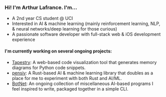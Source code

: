 ### Hi! I'm Arthur Lafrance. I'm...

* A 2nd year CS student @ UCI
* Interested in AI & machine learning (mainly reinforcement learning, NLP, & neural networks/deep learning for those curious)
* A passionate software developer with full-stack web & iOS development experience

#### I'm currently working on several ongoing projects:

* [Tapestry](https://tapestrylearn.com): A web-based code visualization tool that generates memory diagrams for Python code snippets.
* [pensiv](https://www.github.com/arthurlafrance/pensiv): A Rust-based AI & machine learning library that doubles as a place for me to experiment with both Rust and AI/ML.
* [BotNet](https://www.github.com/arthurlafrance/BotNet): An ongoing collection of miscellaneous AI-based programs I feel inspired to write, packaged together in a simple CLI.
